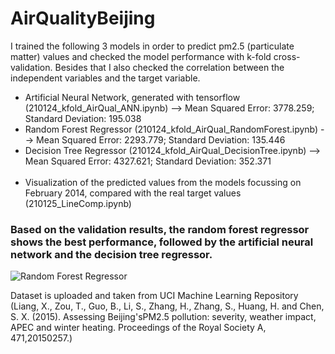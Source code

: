 # AirQualityBeijing

I trained the following 3 models in order to predict pm2.5 (particulate matter) values and checked the model performance with k-fold cross-validation. Besides that I also checked the correlation between the independent variables and the target variable.
* Artificial Neural Network, generated with tensorflow (210124_kfold_AirQual_ANN.ipynb) --> Mean Squared Error: 3778.259; Standard Deviation: 195.038
* Random Forest Regressor (210124_kfold_AirQual_RandomForest.ipynb) --> Mean Squared Error: 2293.779; Standard Deviation: 135.446
* Decision Tree Regressor (210124_kfold_AirQual_DecisionTree.ipynb) --> Mean Squared Error: 4327.621; Standard Deviation: 352.371<br><br>
* Visualization of the predicted values from the models focussing on February 2014, compared with the real target values (210125_LineComp.ipynb)

### Based on the validation results, the random forest regressor shows the best performance, followed by the artificial neural network and the decision tree regressor.

![Random Forest Regressor](https://github.com/[MartinTschendel]/[AirQualityBeijing]/blob/[update]/line_ranfor.PNG?raw=true)

Dataset is uploaded and taken from UCI Machine Learning Repository (Liang, X., Zou, T., Guo, B., Li, S., Zhang, H., Zhang, S., Huang, H. and Chen, S. X. (2015). Assessing Beijing'sPM2.5 pollution: severity, weather impact, APEC and winter heating. Proceedings of the Royal Society A, 471,20150257.)
